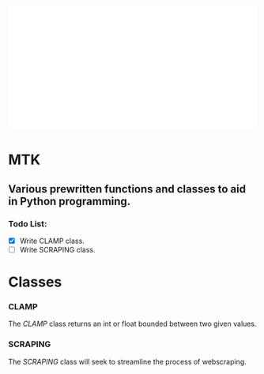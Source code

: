 ![The logo for Mytoolkit.](imgs/MTK_LOGO.png)

# **MTK**

## Various prewritten functions and classes to aid in Python programming.


### Todo List:
- [x] Write CLAMP class.
- [ ] Write SCRAPING class.

# **Classes**

### CLAMP

The *CLAMP* class returns an int or float bounded between two given values.

### SCRAPING

The *SCRAPING* class will seek to streamline the process of webscraping.
